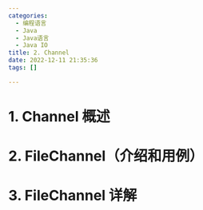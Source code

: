 ```yaml
---
categories:
  - 编程语言
  - Java
  - Java语言
  - Java IO
title: 2. Channel  
date: 2022-12-11 21:35:36  
tags: []  

---
```



# 1. Channel 概述



# 2. FileChannel（介绍和用例）

# 3. FileChannel 详解

